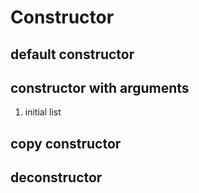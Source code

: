 # Constructor

## default constructor

## constructor with arguments
1. initial list

## copy constructor

## deconstructor

